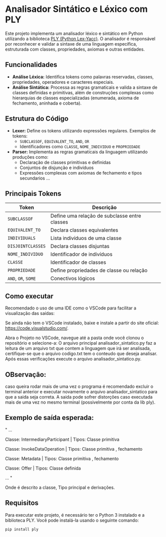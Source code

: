 # Analisador Sintático e Léxico com PLY

Este projeto implementa um analisador léxico e sintático em Python utilizando a biblioteca [PLY (Python Lex-Yacc)](http://www.dabeaz.com/ply/). O analisador é responsável por reconhecer e validar a sintaxe de uma linguagem específica, estruturada com classes, propriedades, axiomas e outras entidades.

## Funcionalidades

- **Análise Léxica:** Identifica tokens como palavras reservadas, classes, propriedades, operadores e caracteres especiais.
- **Análise Sintática:** Processa as regras gramaticais e valida a sintaxe de classes definidas e primitivas, além de construções complexas como hierarquias de classes especializadas (enumerada, axioma de fechamento, aninhada e coberta).

## Estrutura do Código

- **Lexer:** Define os tokens utilizando expressões regulares. Exemplos de tokens:
  - `SUBCLASSOF`, `EQUIVALENT_TO`, `AND`, `OR`
  - Identificadores como `CLASSE`, `NOME_INDIVIDUO` e `PROPRIEDADE`
- **Parser:** Implementa as regras gramaticais da linguagem utilizando produções como:
  - Declaração de classes primitivas e definidas
  - Conjuntos de disjunção e indivíduos
  - Expressões complexas com axiomas de fechamento e tipos secundarios ...

## Principais Tokens

| Token              | Descrição                                                    |
|--------------------|------------------------------------------------------------|
| `SUBCLASSOF`       | Define uma relação de subclasse entre classes                |
| `EQUIVALENT_TO`    | Declara classes equivalentes                                 |
| `INDIVIDUALS`      | Lista indivíduos de uma classe                               |
| `DISJOINTCLASSES`  | Declara classes disjuntas                                    |
| `NOME_INDIVIDUO`   | Identificador de indivíduos                                  |
| `CLASSE`           | Identificador de classes                                    |
| `PROPRIEDADE`      | Define propriedades de classe ou relação                    |
| `AND`, `OR`, `SOME`| Conectivos lógicos                                           |




## Como executar 

Recomendado o uso de uma IDE como o VSCode para facilitar a visualização das saídas:

Se ainda não tem o VSCode instalado, baixe e instale a partir do site oficial: 
https://code.visualstudio.com/.

Abra o Projeto no VSCode, navegue até a pasta onde você clonou o repositório e selecione-a: 
O arquivo principal analisador_sintatico.py faz a leitura de um arquivo txt que contem a linguagem que irá ser analisada,
certifique-se que o arquivo codigo.txt tem o conteudo que deseja analisar. 
Após essas verificações execute o arquivo analisador_sintatico.py.

## OBservação: 
caso queira rodar mais de uma vez o programa é recomendado excluir o terminal anterior e executar novamente o arquivo analisador_sintatico para que a saida seja correta.
A saida pode sofrer distorções caso executada mais de uma vez no mesmo terminal (possivelmente por conta da lib ply). 

## Exemplo de saída esperada: 
"
...

Classe: IntermediaryParticipant | Tipos: Classe primitiva

Classe: InvokeDataOperation | Tipos: Classe primitiva , fechamento

Classe: Metadata | Tipos: Classe primitiva , fechamento

Classe: Offer | Tipos: Classe definida

...
"

Onde é descrito a classe, Tipo principal e derivações. 

## Requisitos

Para executar este projeto, é necessário ter o Python 3 instalado e a biblioteca PLY. Você pode instalá-la usando o seguinte comando:

```bash
pip install ply


